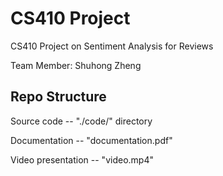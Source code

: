 # CS410 Project
CS410 Project on Sentiment Analysis for Reviews

Team Member: Shuhong Zheng
##  Repo Structure
Source code -- "./code/" directory

Documentation -- "documentation.pdf"

Video presentation -- "video.mp4"
